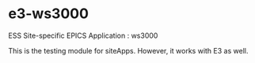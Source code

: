e3-ws3000  
======
ESS Site-specific EPICS Application : ws3000

This is the testing module for siteApps. However, it works with E3 as well.



